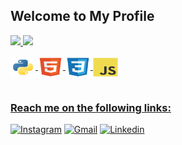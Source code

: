 ## Welcome to My Profile

 <div>
  <a href="https://github.com/maurex23">
  <img height="180em" src="https://github-readme-stats.vercel.app/api?username=maurex23&show_icons=true&theme=tokyonight&include_all_commits=true&count_private=true"/>
  <img height="180em" src="https://github-readme-stats.vercel.app/api/top-langs/?username=maurex23&layout=compact&langs_count=6&theme=tokyonight"/>
</div>
<div style="display: inline_block"><br>
  <img align="center" alt="Python" height="30" width="40" src="https://raw.githubusercontent.com/devicons/devicon/master/icons/python/python-original.svg">
  <img align="center" alt="HTML" height="30" width="40" src="https://raw.githubusercontent.com/devicons/devicon/master/icons/html5/html5-original.svg">
  <img align="center" alt="CSS" height="30" width="40" src="https://raw.githubusercontent.com/devicons/devicon/master/icons/css3/css3-original.svg">
  <img align="center" alt="JavaScript" height="30" width="40" src="https://raw.githubusercontent.com/devicons/devicon/master/icons/javascript/javascript-original.svg">
</div>
 
 <br>
 
  ### Reach me on the following links:
 
<div> 
  <a href="https://instagram.com/vfmauro" target="_blank" rel="external"><img src="https://i0.wp.com/mixdamel.com.br/wp-content/uploads/2015/09/instagram.png?fit=256%2C256&ssl=1" style="height: 1cm; width: 1cm;" alt="Instagram" target="_blank"></a>
  <a href = "mailto:maurofviana23@gmail.com"><img src="https://www.pngmart.com/files/16/Black-Gmail-PNG-Photos.png" style="height: 10mm; width: 1cm;" alt="Gmail" target="_blank"></a>
  <a href="https://www.linkedin.com/in/mauro-viana-b699331b1/" target="_blank" rel="external"><img src="https://cdn.icon-icons.com/icons2/1/PNG/256/sociallinkedin_member_70.png" style="height: 1cm; width: 1cm;" alt="Linkedin" target="_blank"></a> 
 
</div>

